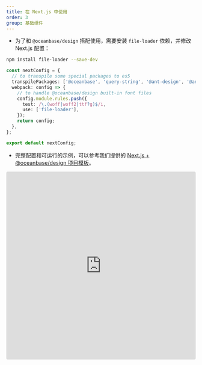 ```yaml
---
title: 在 Next.js 中使用
order: 3
group: 基础组件
---
```


- 为了和 `@oceanbase/design` 搭配使用，需要安装 `file-loader` 依赖，并修改 Next.js 配置：

```bash
npm install file-loader --save-dev
```

```ts
const nextConfig = {
  // to transpile some special packages to es5
  transpilePackages: ['@oceanbase', 'query-string', '@ant-design', '@ant-design/cssinjs'],
  webpack: config => {
    // to handle @oceanbase/design built-in font files
    config.module.rules.push({
      test: /\.(woff|woff2|ttf?g)$/i,
      use: ['file-loader'],
    });
    return config;
  },
};

export default nextConfig;
```

- 完整配置和可运行的示例，可以参考我们提供的 [Next.js + @oceanbase/design 项目模板](https://stackblitz.com/edit/nextjs-oceanbase-design)。

<iframe src="https://stackblitz.com/edit/nextjs-oceanbase-design?embed=1&file=app%2Fpage.tsx"
     style="width:100%; height:500px; border:0; border-radius: 4px; overflow:hidden;"
     title="@oceanbase/ui reproduction template"
     allow="accelerometer; ambient-light-sensor; camera; encrypted-media; geolocation; gyroscope; hid; microphone; midi; payment; usb; vr; xr-spatial-tracking"
     sandbox="allow-forms allow-modals allow-popups allow-presentation allow-same-origin allow-scripts"
   ></iframe>
